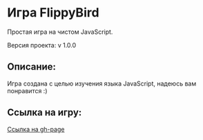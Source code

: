 # Игра FlippyBird
Простая игра на чистом JavaScript. 

Версия проекта: v 1.0.0

## Описание:
Игра создана с целью изучения языка JavaScript, надеюсь вам понравится :)

## Ссылка на игру:
[Ссылка на gh-page](https://f1tzy.github.io/flippybird/)